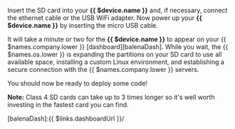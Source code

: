 Insert the SD card into your **{{ $device.name }}** and, if necessary, connect the ethernet cable or the USB WiFi adapter. Now power up your **{{ $device.name }}** by inserting the micro USB cable.

It will take a minute or two for the **{{ $device.name }}** to appear on your {{ $names.company.lower }} [dashboard][balenaDash]. While you wait, the {{ $names.os.lower }} is expanding the partitions on your SD card to use all available space, installing a custom Linux environment, and establishing a secure connection with the {{ $names.company.lower }} servers.

You should now be ready to deploy some code!

__Note:__ Class 4 SD cards can take up to 3 times longer so it's well worth investing in the fastest card you can find.

[balenaDash]:{{ $links.dashboardUrl }}/

